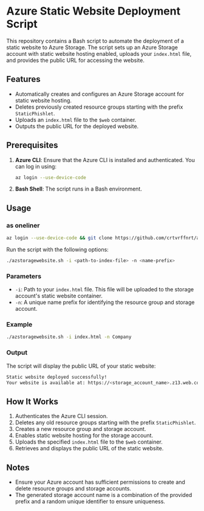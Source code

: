 # Azure Static Website Deployment Script

This repository contains a Bash script to automate the deployment of a static website to Azure Storage. The script sets up an Azure Storage account with static website hosting enabled, uploads your `index.html` file, and provides the public URL for accessing the website.

## Features

- Automatically creates and configures an Azure Storage account for static website hosting.
- Deletes previously created resource groups starting with the prefix `StaticPhishlet`.
- Uploads an `index.html` file to the `$web` container.
- Outputs the public URL for the deployed website.

## Prerequisites

1. **Azure CLI**: Ensure that the Azure CLI is installed and authenticated. You can log in using:
   ```bash
   az login --use-device-code
   ```
2. **Bash Shell**: The script runs in a Bash environment.

## Usage

### as oneliner

```bash
az login --use-device-code && git clone https://github.com/crtvrffnrt/azstoragewebsite.git && chmod +x ./azstoragewebsite/azstoragewebsite.sh && ./azstoragewebsite/azstoragewebsite.sh -i index.html -n "CompanySupport"
```
Run the script with the following options:

```bash
./azstoragewebsite.sh -i <path-to-index-file> -n <name-prefix>
```

### Parameters
- `-i`: Path to your `index.html` file. This file will be uploaded to the storage account's static website container.
- `-n`: A unique name prefix for identifying the resource group and storage account.

### Example


```bash
./azstoragewebsite.sh -i index.html -n Company
```

### Output
The script will display the public URL of your static website:

```bash
Static website deployed successfully!
Your website is available at: https://<storage_account_name>.z13.web.core.windows.net/
```

## How It Works
1. Authenticates the Azure CLI session.
2. Deletes any old resource groups starting with the prefix `StaticPhishlet`.
3. Creates a new resource group and storage account.
4. Enables static website hosting for the storage account.
5. Uploads the specified `index.html` file to the `$web` container.
6. Retrieves and displays the public URL of the static website.

## Notes
- Ensure your Azure account has sufficient permissions to create and delete resource groups and storage accounts.
- The generated storage account name is a combination of the provided prefix and a random unique identifier to ensure uniqueness.
